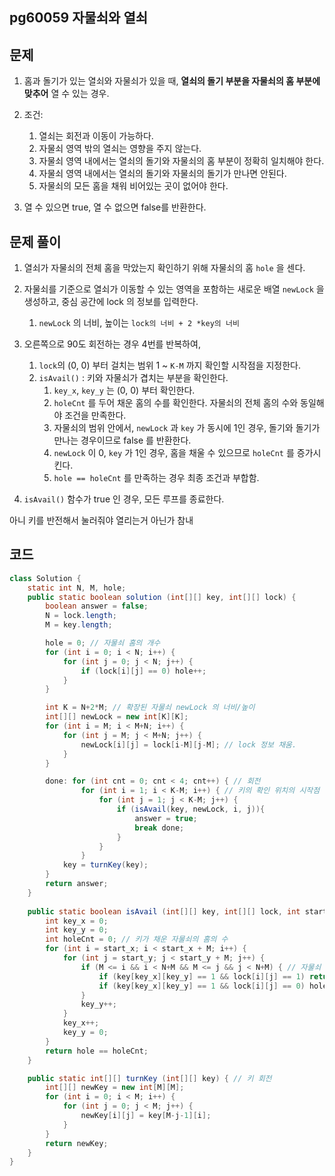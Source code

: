 ## pg60059 자물쇠와 열쇠

## 문제

1. 홈과 돌기가 있는 열쇠와 자물쇠가 있을 때, **열쇠의 돌기 부분을 자물쇠의 홈 부분에 맞추어** 열 수 있는 경우.
2. 조건:
   1. 열쇠는 회전과 이동이 가능하다.
   2. 자물쇠 영역 밖의 열쇠는 영향을 주지 않는다.
   3. 자물쇠 영역 내에서는 열쇠의 돌기와 자물쇠의 홈 부분이 정확히 일치해야 한다.
   4. 자물쇠 영역 내에서는 열쇠의 돌기와 자물쇠의 돌기가 만나면 안된다.
   5. 자물쇠의 모든 홈을 채워 비어있는 곳이 없어야 한다.

3. 열 수 있으면 true, 열 수 없으면 false를 반환한다.

## 문제 풀이

1. 열쇠가 자물쇠의 전체 홈을 막았는지 확인하기 위해 자물쇠의 홈 `hole` 을 센다.
2. 자물쇠를 기준으로 열쇠가 이동할 수 있는 영역을 포함하는 새로운 배열 `newLock` 을 생성하고, 중심 공간에 lock 의 정보를 입력한다.
   1. `newLock` 의 너비, 높이는 `lock의 너비 + 2 *key의 너비`

3. 오른쪽으로 90도 회전하는 경우 4번를 반복하여,
   1. `lock`의 (0, 0) 부터 걸치는 범위 1 ~ `K-M` 까지 확인할 시작점을 지정한다.
   2. `isAvail()` : 키와 자물쇠가 겹치는 부분을 확인한다.
      1. `key_x`, `key_y` 는 (0, 0) 부터 확인한다.
      2. `holeCnt` 를 두어 채운 홈의 수를 확인한다. 자물쇠의 전체 홈의 수와 동일해야 조건을 만족한다.
      3. 자물쇠의 범위 안에서, `newLock` 과 `key` 가 동시에 1인 경우, 돌기와 돌기가 만나는 경우이므로 false 를 반환한다.
      4. `newLock` 이 0, `key` 가 1인 경우, 홈을 채울 수 있으므로  `holeCnt` 를 증가시킨다. 
      5. `hole == holeCnt` 를 만족하는 경우 최종 조건과 부합함.
4. `isAvail()` 함수가 true 인 경우, 모든 루프를 종료한다.



아니 키를 반전해서 눌러줘야 열리는거 아닌가 참내

## 코드

```java
class Solution {
    static int N, M, hole;
    public static boolean solution (int[][] key, int[][] lock) {
        boolean answer = false;
        N = lock.length;
        M = key.length;

        hole = 0; // 자물쇠 홈의 개수
        for (int i = 0; i < N; i++) {
            for (int j = 0; j < N; j++) {
                if (lock[i][j] == 0) hole++;
            }
        }

        int K = N+2*M; // 확장된 자물쇠 newLock 의 너비/높이
        int[][] newLock = new int[K][K];
        for (int i = M; i < M+N; i++) {
            for (int j = M; j < M+N; j++) {
                newLock[i][j] = lock[i-M][j-M]; // lock 정보 채움.
            }
        }

        done: for (int cnt = 0; cnt < 4; cnt++) { // 회전
                for (int i = 1; i < K-M; i++) { // 키의 확인 위치의 시작점
                    for (int j = 1; j < K-M; j++) {
                        if (isAvail(key, newLock, i, j)){
                            answer = true;
                            break done;
                        }
                    }
                }
            key = turnKey(key);
        }
        return answer;
    }
    
    public static boolean isAvail (int[][] key, int[][] lock, int start_x, int start_y) {
        int key_x = 0;
        int key_y = 0;
        int holeCnt = 0; // 키가 채운 자물쇠의 홈의 수
        for (int i = start_x; i < start_x + M; i++) {
            for (int j = start_y; j < start_y + M; j++) {
                if (M <= i && i < N+M && M <= j && j < N+M) { // 자물쇠 범위 내
                    if (key[key_x][key_y] == 1 && lock[i][j] == 1) return false; // 둘 다 홈
                    if (key[key_x][key_y] == 1 && lock[i][j] == 0) holeCnt++; // 키 돌기, 자물쇠 홈
                }
                key_y++;
            }
            key_x++;
            key_y = 0;
        }
        return hole == holeCnt;
    }

    public static int[][] turnKey (int[][] key) { // 키 회전
        int[][] newKey = new int[M][M];
        for (int i = 0; i < M; i++) {
            for (int j = 0; j < M; j++) {
                newKey[i][j] = key[M-j-1][i];
            }
        }
        return newKey;
    }
}
```


